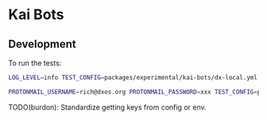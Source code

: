 # Kai Bots

## Development

To run the tests:

```bash
LOG_LEVEL=info TEST_CONFIG=packages/experimental/kai-bots/dx-local.yml pc test
```

```bash
PROTONMAIL_USERNAME=rich@dxos.org PROTONMAIL_PASSWORD=xxx TEST_CONFIG=packages/experimental/kai-bots/config-local.yml pc test
```

TODO(burdon): Standardize getting keys from config or env.
